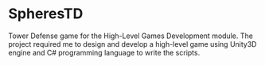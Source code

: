 # SpheresTD
Tower Defense game for the High-Level Games Development module.
The project required me to design and develop a high-level game using Unity3D engine and C# programming language to write the scripts.
